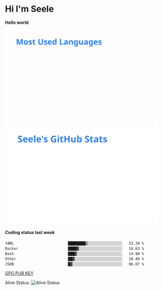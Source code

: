 <h1>Hi I'm Seele</h1>

<b>Hello world</b>

<img src='/assets/top-langs.svg' alt="Seele's github langs"> <img src='/assets/stats.svg' alt="Seele's github stats" >

<h4>Coding status last week </h4>

<!--START_SECTION:waka-->

```txt
YAML                         ████████▒░░░░░░░░░░░░░░░░   33.39 %
Docker                       ████▓░░░░░░░░░░░░░░░░░░░░   18.63 %
Bash                         ███▓░░░░░░░░░░░░░░░░░░░░░   14.90 %
Other                        ██▓░░░░░░░░░░░░░░░░░░░░░░   10.49 %
JSON                         █▓░░░░░░░░░░░░░░░░░░░░░░░   06.07 %
```

<!--END_SECTION:waka-->

[GPG PUB KEY](https://keys.openpgp.org/vks/v1/by-fingerprint/3FCE91BF5B9666B55B67213C4C57B7824A5B6680)

Alive Status: ![Alive Status](https://hc.dvd.moe/b/2/8b44cecc-1f43-4449-9b4b-9c7fd754673c.svg)
